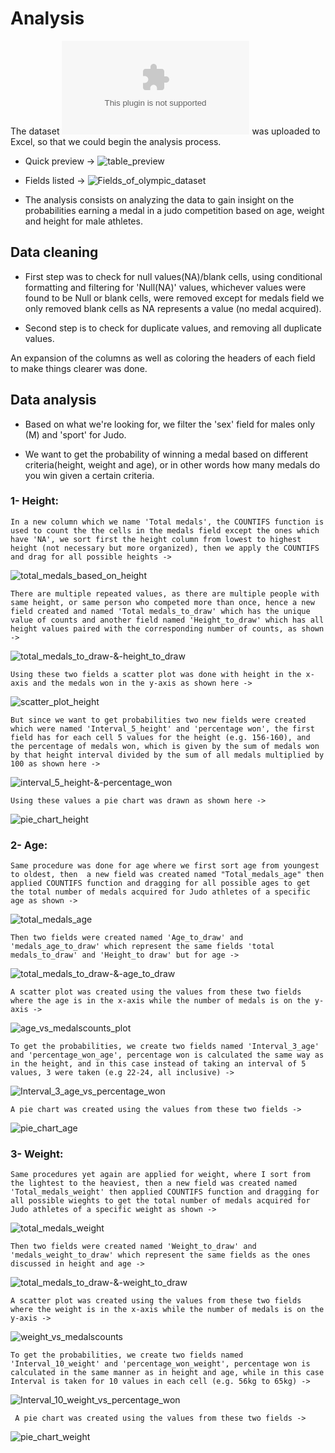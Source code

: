 # Analysis

The dataset ![Olympics_data](https://gitlab.com/computational1/my_portfolio/-/blob/main/Case%20study:%20Olympics%20dataset/Dataset/files/athlete_events.csv) was uploaded to Excel, so that we could begin the analysis process.

* Quick preview -> ![table_preview](https://gitlab.com/computational1/my_portfolio/-/blob/main/Case%20study:%20Olympics%20dataset/Images/Visualizations/Table_preview.png)

* Fields listed -> ![Fields_of_olympic_dataset](https://gitlab.com/computational1/my_portfolio/-/blob/main/Case%20study:%20Olympics%20dataset/Images/Visualizations/Fields_of_Table.png)

* The analysis consists on analyzing the data to gain insight on the probabilities earning a medal in a judo competition based on age, weight and height for male athletes.

## Data cleaning

* First step was to check for null values(NA)/blank cells, using conditional formatting and filtering for 'Null(NA)' values, whichever values were found to be Null or blank cells, were removed except for medals field we only removed blank cells as NA represents a value (no medal acquired).

* Second step is to check for duplicate values, and removing all duplicate values.

An expansion of the columns as well as coloring the headers of each field to make things clearer was done.

## Data analysis

* Based on what we're looking for, we filter the 'sex' field for males only (M) and 'sport' for Judo.

* We want to get the probability of winning a medal based on different criteria(height, weight and age), or in other words how many medals do you win given a certain criteria.

### 1- Height:

    In a new column which we name 'Total medals', the COUNTIFS function is used to count the the cells in the medals field except the ones which have 'NA', we sort first the height column from lowest to highest height (not necessary but more organized), then we apply the COUNTIFS and drag for all possible heights -> 
![total_medals_based_on_height](https://gitlab.com/computational1/my_portfolio/-/blob/main/Case%20study:%20Olympics%20dataset/Images/Visualizations/Total_medals_height.png)

    There are multiple repeated values, as there are multiple people with same height, or same person who competed more than once, hence a new field created and named 'Total medals_to_draw' which has the unique value of counts and another field named 'Height_to_draw' which has all height values paired with the corresponding number of counts, as shown ->
![total_medals_to_draw-&-height_to_draw](https://gitlab.com/computational1/my_portfolio/-/blob/main/Case%20study:%20Olympics%20dataset/Images/Visualizations/total_medals_height.png)

    Using these two fields a scatter plot was done with height in the x-axis and the medals won in the y-axis as shown here ->
![scatter_plot_height](https://gitlab.com/computational1/my_portfolio/-/blob/main/Case%20study:%20Olympics%20dataset/Images/Visualizations/Total_number_of_medals_vs_height.png)

    But since we want to get probabilities two new fields were created which were named 'Interval_5_height' and 'percentage won', the first field has for each cell 5 values for the height (e.g. 156-160), and the percentage of medals won, which is given by the sum of medals won by that height interval divided by the sum of all medals multiplied by 100 as shown here ->
![interval_5_height-&-percentage_won](https://gitlab.com/computational1/my_portfolio/-/blob/main/Case%20study:%20Olympics%20dataset/Images/Visualizations/Interval5_height.png)

    Using these values a pie chart was drawn as shown here -> 
![pie_chart_height](https://gitlab.com/computational1/my_portfolio/-/blob/main/Case%20study:%20Olympics%20dataset/Images/Visualizations/probability_of_winning_medals_based_on_height.png)

### 2- Age:

    Same procedure was done for age where we first sort age from youngest to oldest, then  a new field was created named "Total_medals_age" then applied COUNTIFS function and dragging for all possible ages to get the total number of medals acquired for Judo athletes of a specific age as shown ->
![total_medals_age](https://gitlab.com/computational1/my_portfolio/-/blob/main/Case%20study:%20Olympics%20dataset/Images/Visualizations/Total_medals_age.png)

    Then two fields were created named 'Age_to_draw' and 'medals_age_to_draw' which represent the same fields 'total medals_to_draw' and 'Height_to draw' but for age ->
![total_medals_to_draw-&-age_to_draw](https://gitlab.com/computational1/my_portfolio/-/blob/main/Case%20study:%20Olympics%20dataset/Images/Visualizations/Age_vs_medals.png)

    A scatter plot was created using the values from these two fields where the age is in the x-axis while the number of medals is on the y-axis ->
![age_vs_medalscounts_plot](https://gitlab.com/computational1/my_portfolio/-/blob/main/Case%20study:%20Olympics%20dataset/Images/Visualizations/total_number_of_medals_vs_age.png)

    To get the probabilities, we create two fields named 'Interval_3_age' and 'percentage_won_age', percentage won is calculated the same way as in the height, and in this case instead of taking an interval of 5 values, 3 were taken (e.g 22-24, all inclusive) ->
![Interval_3_age_vs_percentage_won](https://gitlab.com/computational1/my_portfolio/-/blob/main/Case%20study:%20Olympics%20dataset/Images/Visualizations/Interval_3_age_vspercentage_won.png)

    A pie chart was created using the values from these two fields ->
![pie_chart_age](https://gitlab.com/computational1/my_portfolio/-/blob/main/Case%20study:%20Olympics%20dataset/Images/Visualizations/probability_of_winning_medals_based_on_age.png)

### 3- Weight:

    Same procedures yet again are applied for weight, where I sort from the lightest to the heaviest, then a new field was created named 'Total_medals_weight' then applied COUNTIFS function and dragging for all possible wieghts to get the total number of medals acquired for Judo athletes of a specific weight as shown ->
![total_medals_weight](https://gitlab.com/computational1/my_portfolio/-/blob/main/Case%20study:%20Olympics%20dataset/Images/Visualizations/total_medals_weight.png)

    Then two fields were created named 'Weight_to_draw' and 'medals_weight_to_draw' which represent the same fields as the ones discussed in height and age ->
![total_medals_to_draw-&-weight_to_draw](https://gitlab.com/computational1/my_portfolio/-/blob/main/Case%20study:%20Olympics%20dataset/Images/Visualizations/Weight_vs_medals.png)

    A scatter plot was created using the values from these two fields where the weight is in the x-axis while the number of medals is on the y-axis -> 
![weight_vs_medalscounts](https://gitlab.com/computational1/my_portfolio/-/blob/main/Case%20study:%20Olympics%20dataset/Images/Visualizations/total_number_of_medals_vs_weight.png)

    To get the probabilities, we create two fields named 'Interval_10_weight' and 'percentage_won_weight', percentage won is calculated in the same manner as in height and age, while in this case Interval is taken for 10 values in each cell (e.g. 56kg to 65kg) ->
![Interval_10_weight_vs_percentage_won](https://gitlab.com/computational1/my_portfolio/-/blob/main/Case%20study:%20Olympics%20dataset/Images/Visualizations/Interval_10_weight_vs_percentagewon.png)

     A pie chart was created using the values from these two fields ->
![pie_chart_weight](https://gitlab.com/computational1/my_portfolio/-/blob/main/Case%20study:%20Olympics%20dataset/Images/Visualizations/probability_of_winning_medals_based_on_weight.png)
